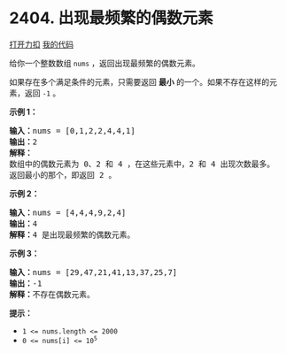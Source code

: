 # 2404. 出现最频繁的偶数元素

[打开力扣](https://leetcode.cn/problems/most-frequent-even-element) [我的代码](2404.most_frequent_even_element.py)

给你一个整数数组 <code>nums</code> ，返回出现最频繁的偶数元素。

如果存在多个满足条件的元素，只需要返回 <strong>最小</strong> 的一个。如果不存在这样的元素，返回 <code>-1</code> 。



<strong>示例 1：</strong>

<pre><strong>输入：</strong>nums = [0,1,2,2,4,4,1]
<strong>输出：</strong>2
<strong>解释：</strong>
数组中的偶数元素为 0、2 和 4 ，在这些元素中，2 和 4 出现次数最多。
返回最小的那个，即返回 2 。</pre>

<strong>示例 2：</strong>

<pre><strong>输入：</strong>nums = [4,4,4,9,2,4]
<strong>输出：</strong>4
<strong>解释：</strong>4 是出现最频繁的偶数元素。
</pre>

<strong>示例 3：</strong>

<pre><strong>输入：</strong>nums = [29,47,21,41,13,37,25,7]
<strong>输出：</strong>-1
<strong>解释：</strong>不存在偶数元素。
</pre>



<strong>提示：</strong>

<ul>
	<li><code>1 <= nums.length <= 2000</code></li>
	<li><code>0 <= nums[i] <= 10<sup>5</sup></code></li>
</ul>
